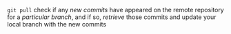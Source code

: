 `git pull` check if any *new commits* have appeared on the remote repository for a *particular branch*, and if so, *retrieve* those commits and update your local branch with the new commits

